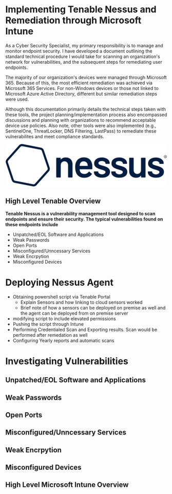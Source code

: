 # Implementing Tenable Nessus and Remediation through Microsoft Intune
As a Cyber Security Specialist, my primary responsibility is to manage and monitor endpoint security. I have developed a document outlining the standard technical procedure I would take for scanning an organization's network for vulnerabilities, and the subsequent steps for remediating user endpoints.

The majority of our organization's devices were managed through Microsoft 365. Because of this, the most efficient remediation was achieved via Microsoft 365 Services. For non-Windows devices or those not linked to Microsoft Azure Active Directory, different but similar remediation steps were used.

Although this documentation primarily details the technical steps taken with these tools, the project planning/implementation process also encompassed discussions and planning with organizations to recommend acceptable device use policies. Also note, other tools were also implemented (e.g., SentinelOne, ThreatLocker, DNS Filtering, LastPass) to remediate these vulnerabilites and meet compliance standards.

![](images/Tenable_Nessus_Banner.png)

<h2>High Level Tenable Overview </h2>

<b>Tenable Nessus is a vulnerability management tool designed to scan endpoints and ensure their security. The typical vulnerabilities found on these endpoints include</b>
<br />

- Unpatched/EOL Software and Applications
- Weak Passwords
- Open Ports
- Misconfigured/Unncessary Services
- Weak Encrpytion
- Misconfigured Devices

# Deploying Nessus Agent
- Obtaining powershell script via Tenable Portal
  - Explain Sensors and how linking to cloud sensors worked
  - Brief note of how a sensors can be deployed on premise as well and the agent can be deployed from on premise server
- modifying script to include elevated permissions
- Pushing the script through Intune
- Performing Credentialed Scan and Exporting results. Scan would be performed after remedation as well
- Configuring Yearly reports and automatic scans

# Investigating Vulnerabilities

## Unpatched/EOL Software and Applications
## Weak Passwords
## Open Ports
## Misconfigured/Unncessary Services
## Weak Encrpytion
## Misconfigured Devices

<h2>High Level Microsoft Intune Overview </h2>





